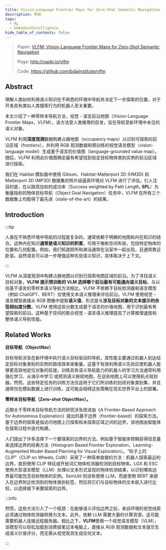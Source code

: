 ```yaml
---
title: Vision-Language Frontier Maps for Zero-Shot Semantic Navigation
description: 导航
tags:
  - RL
  - EmbodiedIntelligence
hide_table_of_contents: false
---
```


> Paper: [VLFM: Vision-Language Frontier Maps for Zero-Shot Semantic Navigation](https://arxiv.org/abs/2312.03275)
>
> Page: http://naoki.io/vlfm
>
> Code: https://github.com/bdaiinstitute/vlfm

## Abstract

理解人类如何利用语义知识在不熟悉的环境中导航并决定下一步探索的位置，对于开发具有类似人类搜索行为的机器人至关重要。

本文介绍了一种零样本导航方法，视觉 - 语言前沿地图（Vision-Language Frontier Maps，VLFM），该方法受人类推理的启发，旨在导航至新环境中未见的语义对象。

VLFM 利用**深度观测**数据构建占据地图（occupancy maps）以识别可探索的前沿区域（frontiers），并利用 RGB 观测数据和预训练的视觉语言模型（vision-language model）生成基于语言的价值图（language-grounded value map）。随后，VLFM 利用此价值图确定最有希望找到给定目标物体类别实例的前沿区域进行探索。

我们在 Habitat 模拟器中使用 Gibson、Habitat-Matterport 3D (HM3D) 和 Matterport 3D (MP3D) 数据集的照片级逼真环境对 VLFM 进行了评估。引人注目的是，在以路径加权的成功率（Success weighted by Path Length, **SPL**）为衡量指标的物体目标导航（Object Goal Navigation）任务中，VLFM 在所有三个数据集上均取得了最先进（state-of-the-art）的结果。

## Introduction

:::tip

人类在不熟悉环境中导航的过程是复杂的，通常依赖于明确的地图和内在知识的结合。这种内在知识**通常是语义知识的积累**，可用于推断空间布局，包括特定物体的位置和几何配置。例如，我们知道厕所和淋浴通常在浴室中一起出现，且通常靠近卧室。自然语言可以进一步增强这种先验语义知识，具体取决于上下文。

:::

VLFM 从深度观测中构建占据地图以识别已探索地图区域的前沿。为了寻找语义目标对象，**VLFM 提示预训练的 VLM 选择哪个前沿最有可能通向语义目标**。与以往基于语言的零样本语义导航方法相比，VLFM 不依赖于目标检测器和语言模型（例如 ChatGPT、BERT）仅使用文本语义推理来评估前沿。VLFM 使用视觉 - 语言模型直接从 RGB 图像中提取**语义值**，形式是与**涉及目标对象的文本提示的余弦相似度分数**。VLFM 使用这些分数生成基于语言的价值地图，用于识别最有希望探索的前沿。这种基于空间的联合视觉 - 语言语义推理提高了计算推理速度和整体语义导航性能。

## Related Works

**目标导航（ObjectNav）**

目标导航涉及在新环境中执行语义目标驱动的导航，其性能主要通过机器人到达给定目标对象类别的实例的路径效率来衡量。这基于有效利用语义先验应使机器人能够更高效地定位对象的前提。训练具有语义导航能力的机器人的学习方法通常利用强化学习、从演示中学习 或预测语义俯视地图，在这些地图上可以使用航点规划器。然而，这些特定任务的训练方法仅适用于它们所训练的封闭对象类别集，并且通常仅在模拟数据上进行训练，这可能会阻碍这些策略在现实世界平台上的部署。

**零样本目标导航（Zero-shot ObjectNav）。**

近期关于零样本目标导航方法的研究涉及改进由《A Frontier-Based Approach for Autonomous Exploration》提出的基于边界（frontier-based）的探索方法。基于边界的探索是指访问地图上已探索和未探索区域之间的边界，该地图由智能体在探索过程中迭代构建。

人们提出了许多选择下一个要探索的边界的方法，例如基于智能体预期获得信息量来选择边界的经典方法（Histogram Based Frontier Exploration，Learning-Augmented Model-Based Planning for Visual Exploration）。“轮子上的 CLIP”（CLIP on Wheels, CoW）采用了一种简单直接的方法：机器人探索最近的边界，直到使用 CLIP 特征或开放词汇物体检测器检测到目标物体。LGX 和 ESC 使用大型语言模型（LLM）处理以文本形式呈现的物体检测结果，以识别哪些边界最可能包含目标物体的实例。SemUtil 则没有使用 LLM，而是使用 BERT 来嵌入在边界附近检测到的物体类别标签，然后将它们与目标物体的文本嵌入进行比较，以选择接下来要探索的边界。

:::info

然而，这些方法引入了一个瓶颈：在能够语义评估边界之前，来自环境的视觉线索必须通过物体检测器转换为文本。此外，依赖 LLM 需要大量的计算资源，这可能需要机器人连接远程服务器。相比之下，**VLFM**使用一个视觉语言模型（VLM），该模型可以轻松加载到消费级笔记本电脑上，直接从 RGB 观测数据和文本提示生成语义价值评分，而无需从视觉观测生成任何文本。

:::


